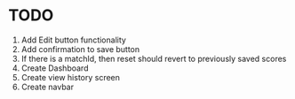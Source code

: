 # TODO
1. Add Edit button functionality
2. Add confirmation to save button
3. If there is a matchId, then reset should revert to previously saved scores
4. Create Dashboard
5. Create view history screen
6. Create navbar